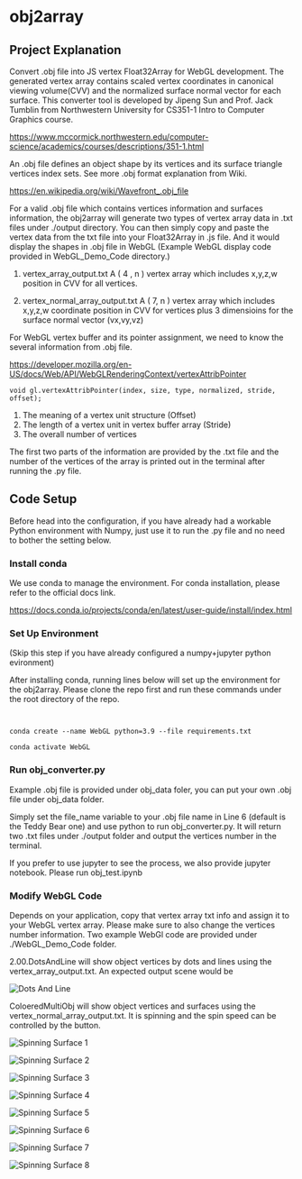 # obj2array

## Project Explanation
Convert .obj file into JS vertex Float32Array for WebGL development. The generated vertex array contains scaled vertex coordinates in canonical viewing volume(CVV) and the normalized surface normal vector for each surface. This converter tool is developed by Jipeng Sun and Prof. Jack Tumblin from Northwestern University for CS351-1 Intro to Computer Graphics course.

https://www.mccormick.northwestern.edu/computer-science/academics/courses/descriptions/351-1.html

An .obj file defines an object shape by its vertices and its surface triangle vertices index sets. See more .obj format explanation from Wiki.

https://en.wikipedia.org/wiki/Wavefront_.obj_file

For a valid .obj file which contains vertices information and surfaces information, the obj2array will generate two types of vertex array data in .txt files under ./output directory. You can then simply copy and paste the vertex data from the txt file into your Float32Array in .js file. And it would display the shapes in .obj file in WebGL (Example WebGL display code provided in WebGL_Demo_Code directory.)

1. vertex_array_output.txt
A ( 4 , n ) vertex array which includes x,y,z,w position in CVV for all vertices.

2. vertex_normal_array_output.txt
A ( 7, n ) vertex array which includes x,y,z,w coordinate position in CVV for vertices plus 3 dimensioins for the surface normal vector (vx,vy,vz)

For WebGL vertex buffer and its pointer assignment, we need to know the several information from .obj file.

https://developer.mozilla.org/en-US/docs/Web/API/WebGLRenderingContext/vertexAttribPointer

```
void gl.vertexAttribPointer(index, size, type, normalized, stride, offset);
```

1. The meaning of a vertex unit structure (Offset)
2. The length of a vertex unit in vertex buffer array (Stride)
3. The overall number of vertices

The first two parts of the information are provided by the .txt file and the number of the vertices of the array is printed out in the terminal after running the .py file.

## Code Setup

Before head into the configuration, if you have already had a workable Python environment with Numpy, just use it to run the .py file and no need to bother the setting below.

### Install conda

We use conda to manage the environment. For conda installation, please refer to the official docs link.

https://docs.conda.io/projects/conda/en/latest/user-guide/install/index.html

### Set Up Environment 
(Skip this step if you have already configured a numpy+jupyter python evironment)

After installing conda, running lines below will set up the environment for the obj2array. Please clone the repo first and run these commands under the root directory of the repo.
```


conda create --name WebGL python=3.9 --file requirements.txt

conda activate WebGL

```

### Run obj_converter.py

Example .obj file is provided under obj_data foler, you can put your own .obj file under obj_data folder.

Simply set the file_name variable to your .obj file name in Line 6 (default is the Teddy Bear one) and use python to run obj_converter.py. It will return two .txt files under ./output folder and output the vertices number in the terminal.

If you prefer to use jupyter to see the process, we also provide jupyter notebook. Please run obj_test.ipynb

### Modify WebGL Code
Depends on your application, copy that vertex array txt info and assign it to your WebGL vertex array. Please make sure to also change the vertices number information. Two example WebGl code are provided under ./WebGL_Demo_Code folder. 



2.00.DotsAndLine will show object vertices by dots and lines using the vertex_array_output.txt. An expected output scene would be

![Dots And Line](https://github.com/JipengSun/obj2array/blob/main/readme_imgs/dots_lines.png)

ColoeredMultiObj will show object vertices and surfaces using the vertex_normal_array_output.txt. It is spinning and the spin speed can be controlled by the button.

![Spinning Surface 1](https://github.com/JipengSun/obj2array/blob/main/readme_imgs/spining_bear_1.png)


![Spinning Surface 2](https://github.com/JipengSun/obj2array/blob/main/readme_imgs/spining_bear_2.png)

![Spinning Surface 3](https://github.com/JipengSun/obj2array/blob/main/readme_imgs/bunny_1.png)

![Spinning Surface 4](https://github.com/JipengSun/obj2array/blob/main/readme_imgs/bunny_2.png)

![Spinning Surface 5](https://github.com/JipengSun/obj2array/blob/main/readme_imgs/teapot_1.png)

![Spinning Surface 6](https://github.com/JipengSun/obj2array/blob/main/readme_imgs/teapot_2.png)

![Spinning Surface 7](https://github.com/JipengSun/obj2array/blob/main/readme_imgs/spining_tyra_1.png)

![Spinning Surface 8](https://github.com/JipengSun/obj2array/blob/main/readme_imgs/spining_tyra_2.png)

